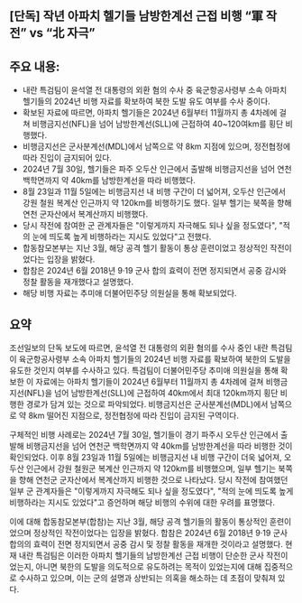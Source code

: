 ## [단독] 작년 아파치 헬기들 남방한계선 근접 비행 “軍 작전” vs “北 자극”

## 주요 내용:
*   내란 특검팀이 윤석열 전 대통령의 외환 혐의 수사 중 육군항공사령부 소속 아파치 헬기들의 2024년 비행 자료를 확보하여 북한 도발 유도 여부를 수사 중이다.
*   확보된 자료에 따르면, 아파치 헬기들은 2024년 6월부터 11월까지 총 4차례에 걸쳐 비행금지선(NFL)을 넘어 남방한계선(SLL)에 근접하여 40~120여km를 횡단 비행했다.
*   비행금지선은 군사분계선(MDL)에서 남쪽으로 약 8km 지점에 있으며, 정전협정에 따라 진입이 금지되어 있다.
*   2024년 7월 30일, 헬기들은 파주 오두산 인근에서 출발해 비행금지선을 넘어 연천 백학면까지 약 40km를 남방한계선을 따라 비행했다.
*   8월 23일과 11월 5일에는 비행금지선 내 비행 구간이 더 넓어져, 오두산 인근에서 강원 철원 복계산 인근까지 약 120km를 비행하기도 했다. 일부 헬기는 북쪽을 향해 연천 군자산에서 복계산까지 비행했다.
*   당시 작전에 참여한 군 관계자들은 "이렇게까지 자극해도 되나 싶을 정도였다", "적의 눈에 띄도록 높게 비행하라는 지시도 있었다"고 전했다.
*   합동참모본부는 지난 3월, 해당 공격 헬기 활동이 통상 훈련이었고 정상적인 작전이었다는 입장을 밝혔다.
*   합참은 2024년 6월 2018년 9·19 군사 합의 효력이 전면 정지되면서 공중 감시와 정찰 활동을 재개했다고 설명했다.
*   해당 비행 자료는 추미애 더불어민주당 의원실을 통해 확보되었다.

## 요약

조선일보의 단독 보도에 따르면, 윤석열 전 대통령의 외환 혐의를 수사 중인 내란 특검팀이 육군항공사령부 소속 아파치 헬기들의 2024년 비행 자료를 확보하여 북한의 도발을 유도한 것인지 여부를 수사하고 있다. 특검팀이 더불어민주당 추미애 의원실을 통해 확보한 이 자료에는 아파치 헬기들이 2024년 6월부터 11월까지 총 4차례에 걸쳐 비행금지선(NFL)을 넘어 남방한계선(SLL)에 근접하여 40km에서 최대 120km까지 횡단 비행한 경로가 담겨 있는 것으로 파악되었다. 비행금지선은 군사분계선(MDL)에서 남쪽으로 약 8km 떨어진 지점으로, 정전협정에 따라 진입이 금지된 구역이다.

구체적인 비행 사례로는 2024년 7월 30일, 헬기들이 경기 파주시 오두산 인근에서 출발해 비행금지선을 넘어 연천군 백학면까지 약 40km를 남방한계선을 따라 비행한 것이 확인되었다. 이후 8월 23일과 11월 5일에는 비행금지선 내 비행 구간이 더욱 넓어져, 오두산 인근에서 강원 철원군 복계산 인근까지 약 120km를 비행했으며, 일부 헬기는 북쪽을 향해 연천군 군자산에서 복계산까지 비행한 것으로 나타났다. 당시 작전에 참여했던 일부 군 관계자들은 "이렇게까지 자극해도 되나 싶을 정도였다", "적의 눈에 띄도록 높게 비행하라는 지시도 있었다"고 증언하며 해당 비행의 수위에 대한 우려를 표명했다.

이에 대해 합동참모본부(합참)는 지난 3월, 해당 공격 헬기들의 활동이 통상적인 훈련이었으며 정상적인 작전이었다는 입장을 밝혔다. 합참은 2024년 6월 2018년 9·19 군사 합의의 효력이 전면 정지되면서 공중 감시 및 정찰 활동을 재개한 것이라고 설명했다. 현재 내란 특검팀은 이러한 아파치 헬기들의 남방한계선 근접 비행이 단순한 군사 작전이었는지, 아니면 북한의 도발을 의도적으로 유도하려는 목적이 있었는지에 대해 집중적으로 수사하고 있으며, 이는 군의 설명과 상반되는 의혹을 해소하는 데 초점이 맞춰져 있다.